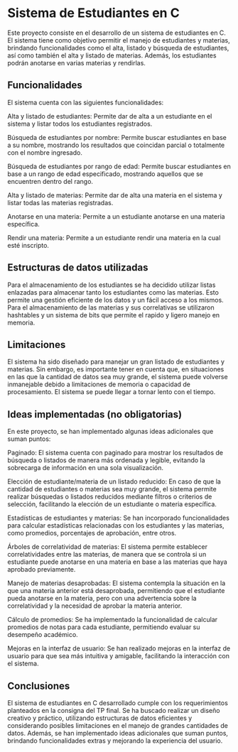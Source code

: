 # Sistema de Estudiantes en C
Este proyecto consiste en el desarrollo de un sistema de estudiantes en C. El sistema tiene como objetivo permitir el manejo de estudiantes y materias, brindando funcionalidades como el alta, listado y búsqueda de estudiantes, así como también el alta y listado de materias. Además, los estudiantes podrán anotarse en varias materias y rendirlas.

## Funcionalidades
El sistema cuenta con las siguientes funcionalidades:

Alta y listado de estudiantes: Permite dar de alta a un estudiante en el sistema y listar todos los estudiantes registrados.

Búsqueda de estudiantes por nombre: Permite buscar estudiantes en base a su nombre, mostrando los resultados que coincidan parcial o totalmente con el nombre ingresado.

Búsqueda de estudiantes por rango de edad: Permite buscar estudiantes en base a un rango de edad especificado, mostrando aquellos que se encuentren dentro del rango.

Alta y listado de materias: Permite dar de alta una materia en el sistema y listar todas las materias registradas.

Anotarse en una materia: Permite a un estudiante anotarse en una materia específica.

Rendir una materia: Permite a un estudiante rendir una materia en la cual esté inscripto.

## Estructuras de datos utilizadas
Para el almacenamiento de los estudiantes se ha decidido utilizar listas enlazadas para almacenar tanto los estudiantes como las materias. Esto permite una gestión eficiente de los datos y un fácil acceso a los mismos.
Para el almacenamiento de las materias y sus correlativas se utilizaron hashtables y un sistema de bits que permite el rapido y ligero manejo en memoria.

## Limitaciones
El sistema ha sido diseñado para manejar un gran listado de estudiantes y materias. Sin embargo, es importante tener en cuenta que, en situaciones en las que la cantidad de datos sea muy grande, el sistema puede volverse inmanejable debido a limitaciones de memoria o capacidad de procesamiento. El sistema se puede llegar a tornar lento con el tiempo.

## Ideas implementadas (no obligatorias)
En este proyecto, se han implementado algunas ideas adicionales que suman puntos:

Paginado: El sistema cuenta con paginado para mostrar los resultados de búsqueda o listados de manera más ordenada y legible, evitando la sobrecarga de información en una sola visualización.

Elección de estudiante/materia de un listado reducido: En caso de que la cantidad de estudiantes o materias sea muy grande, el sistema permite realizar búsquedas o listados reducidos mediante filtros o criterios de selección, facilitando la elección de un estudiante o materia específica.

Estadísticas de estudiantes y materias: Se han incorporado funcionalidades para calcular estadísticas relacionadas con los estudiantes y las materias, como promedios, porcentajes de aprobación, entre otros.

Árboles de correlatividad de materias: El sistema permite establecer correlatividades entre las materias, de manera que se controla si un estudiante puede anotarse en una materia en base a las materias que haya aprobado previamente.

Manejo de materias desaprobadas: El sistema contempla la situación en la que una materia anterior está desaprobada, permitiendo que el estudiante pueda anotarse en la materia, pero con una advertencia sobre la correlatividad y la necesidad de aprobar la materia anterior.

Cálculo de promedios: Se ha implementado la funcionalidad de calcular promedios de notas para cada estudiante, permitiendo evaluar su desempeño académico.

Mejoras en la interfaz de usuario: Se han realizado mejoras en la interfaz de usuario para que sea más intuitiva y amigable, facilitando la interacción con el sistema.

## Conclusiones
El sistema de estudiantes en C desarrollado cumple con los requerimientos planteados en la consigna del TP final. Se ha buscado realizar un diseño creativo y práctico, utilizando estructuras de datos eficientes y considerando posibles limitaciones en el manejo de grandes cantidades de datos. Además, se han implementado ideas adicionales que suman puntos, brindando funcionalidades extras y mejorando la experiencia del usuario.
